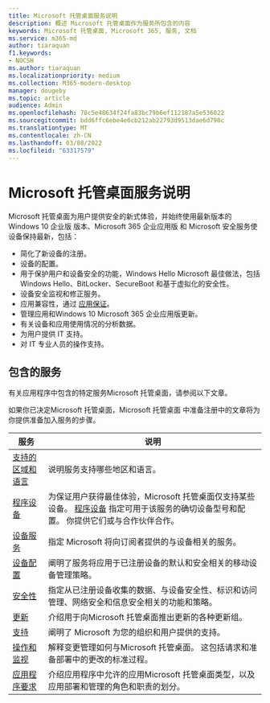 ```yaml
---
title: Microsoft 托管桌面服务说明
description: 概述 Microsoft 托管桌面作为服务所包含的内容
keywords: Microsoft 托管桌面, Microsoft 365, 服务, 文档
ms.service: m365-md
author: tiaraquan
f1.keywords:
- NOCSH
ms.author: tiaraquan
ms.localizationpriority: medium
ms.collection: M365-modern-desktop
manager: dougeby
ms.topic: article
audience: Admin
ms.openlocfilehash: 78c5e48634f24fa83bc79b6ef112187a5e536022
ms.sourcegitcommit: bdd6ffc6ebe4e6cb212ab22793d9513dae6d798c
ms.translationtype: MT
ms.contentlocale: zh-CN
ms.lasthandoff: 03/08/2022
ms.locfileid: "63317579"
---
```

# <a name="microsoft-managed-desktop-service-description"></a>Microsoft 托管桌面服务说明

Microsoft 托管桌面为用户提供安全的新式体验，并始终使用最新版本的 Windows 10 企业版 版本、Microsoft 365 企业应用版 和 Microsoft 安全服务使设备保持最新，包括：

- 简化了新设备的注册。
- 设备的配置。
- 用于保护用户和设备安全的功能，Windows Hello Microsoft 最佳做法，包括 Windows Hello、BitLocker、SecureBoot 和基于虚拟化的安全性。
- 设备安全监视和修正服务。
- 应用兼容性，通过 [应用保证](/fasttrack/products-and-capabilities#app-assure)。
- 管理应用和Windows 10 Microsoft 365 企业应用版更新。
- 有关设备和应用使用情况的分析数据。
- 为用户提供 IT 支持。
- 对 IT 专业人员的操作支持。

## <a name="included-services"></a>包含的服务

有关应用程序中包含的特定服务Microsoft 托管桌面，请参阅以下文章。

如果你已决定Microsoft 托管桌面，Microsoft 托管桌面 中准备注册中的文章将为你提供准备加入服务的步骤。[](../get-ready/index.md)

| 服务 | 说明 |
| ----- | ----- |
| [支持的区域和语言](regions-languages.md) | 说明服务支持哪些地区和语言。 |
| [程序设备](device-list.md) | 为保证用户获得最佳体验，Microsoft 托管桌面仅支持某些设备。 [程序设备](device-list.md) 指定可用于该服务的确切设备型号和配置。 你提供它们或与合作伙伴合作。 |
| [设备服务](device-services.md) | 指定 Microsoft 将向订阅者提供的与设备相关的服务。
| [设备配置](device-policies.md) | 阐明了服务将应用于已注册设备的默认和安全相关的移动设备管理策略。 |
| [安全性](security.md) | 指定从已注册设备收集的数据、与设备安全性、标识和访问管理、网络安全和信息安全相关的功能和策略。 |
| [更新](updates.md) | 介绍用于向Microsoft 托管桌面推出更新的各种更新组。
| [支持](support.md) | 阐明了 Microsoft 为您的组织和用户提供的支持。 |
| [操作和监视](operations-and-monitoring.md) | 解释变更管理如何与Microsoft 托管桌面。 这包括请求和准备部署中的更改的标准过程。 |
| [应用程序要求](mmd-app-requirements.md) | 介绍应用程序中允许的应用Microsoft 托管桌面类型，以及应用部署和管理的角色和职责的划分。 |
